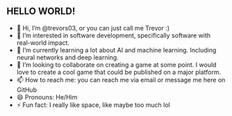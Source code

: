 ## HELLO WORLD!
- 👋 Hi, I’m @trevors03, or you can just call me Trevor :)
- 👀 I’m interested in software development, specifically software with real-world impact.
- 🌱 I’m currently learning a lot about AI and machine learning. Including neural networks and deep learning. 
- 💞️ I’m looking to collaborate on creating a game at some point. I would love to create a cool game that could be published on a major platform.
- 📫 How to reach me: you can reach me via email or message me here on GitHub
- 😄 Pronouns: He/Him
- ⚡ Fun fact: I really like space, like maybe too much lol
